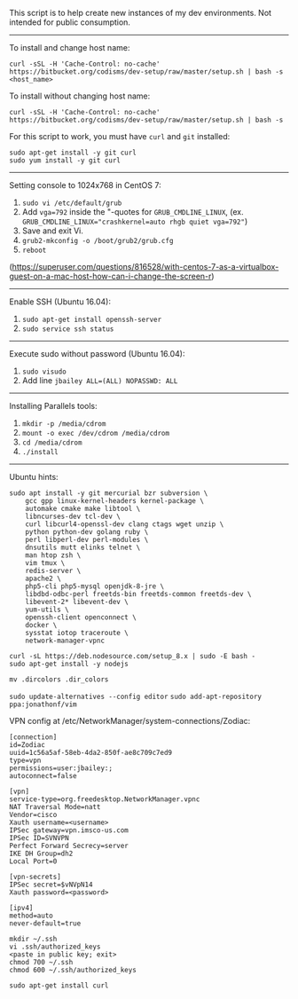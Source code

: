 This script is to help create new instances of my dev environments.  Not intended for public consumption.

----

To install and change host name:

`curl -sSL -H 'Cache-Control: no-cache' https://bitbucket.org/codisms/dev-setup/raw/master/setup.sh | bash -s <host_name>`

To install without changing host name:

`curl -sSL -H 'Cache-Control: no-cache' https://bitbucket.org/codisms/dev-setup/raw/master/setup.sh | bash -s`

For this script to work, you must have `curl` and `git` installed:

```
sudo apt-get install -y git curl
sudo yum install -y git curl
```

----

Setting console to 1024x768 in CentOS 7:

1. `sudo vi /etc/default/grub`
2. Add `vga=792` inside the "-quotes for `GRUB_CMDLINE_LINUX`, (ex. `GRUB_CMDLINE_LINUX="crashkernel=auto rhgb quiet vga=792"`)
3. Save and exit Vi.
4. `grub2-mkconfig -o /boot/grub2/grub.cfg`
5. `reboot`

(https://superuser.com/questions/816528/with-centos-7-as-a-virtualbox-guest-on-a-mac-host-how-can-i-change-the-screen-r)

----

Enable SSH (Ubuntu 16.04):

1. `sudo apt-get install openssh-server`
2. `sudo service ssh status`


----

Execute sudo without password (Ubuntu 16.04):

1. `sudo visudo`
2. Add line `jbailey ALL=(ALL) NOPASSWD: ALL`

----

Installing Parallels tools:

1. `mkdir -p /media/cdrom`
2. `mount -o exec /dev/cdrom /media/cdrom`
3. `cd /media/cdrom`
4. `./install`

----

Ubuntu hints:

```
sudo apt install -y git mercurial bzr subversion \
	gcc gpp linux-kernel-headers kernel-package \
	automake cmake make libtool \
	libncurses-dev tcl-dev \
	curl libcurl4-openssl-dev clang ctags wget unzip \
	python python-dev golang ruby \
	perl libperl-dev perl-modules \
	dnsutils mutt elinks telnet \
	man htop zsh \
	vim tmux \
	redis-server \
	apache2 \
	php5-cli php5-mysql openjdk-8-jre \
	libdbd-odbc-perl freetds-bin freetds-common freetds-dev \
	libevent-2* libevent-dev \
	yum-utils \
	openssh-client openconnect \
	docker \
	sysstat iotop traceroute \
	network-manager-vpnc
```

```
curl -sL https://deb.nodesource.com/setup_8.x | sudo -E bash -
sudo apt-get install -y nodejs
```

`mv .dircolors .dir_colors`

`sudo update-alternatives --config editor`
`sudo add-apt-repository ppa:jonathonf/vim`

VPN config at /etc/NetworkManager/system-connections/Zodiac:
```
[connection]
id=Zodiac
uuid=1c56a5af-58eb-4da2-850f-ae8c709c7ed9
type=vpn
permissions=user:jbailey:;
autoconnect=false

[vpn]
service-type=org.freedesktop.NetworkManager.vpnc
NAT Traversal Mode=natt
Vendor=cisco
Xauth username=<username>
IPSec gateway=vpn.imsco-us.com
IPSec ID=SVNVPN
Perfect Forward Secrecy=server
IKE DH Group=dh2
Local Port=0

[vpn-secrets]
IPSec secret=$vNVpN14
Xauth password=<password>

[ipv4]
method=auto
never-default=true
```



```
mkdir ~/.ssh
vi .ssh/authorized_keys
<paste in public key; exit>
chmod 700 ~/.ssh
chmod 600 ~/.ssh/authorized_keys
```

`sudo apt-get install curl`
